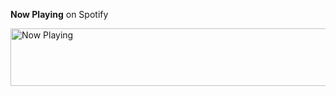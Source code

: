 **Now Playing** on Spotify

<a href="https://badgek.herokuapp.com/spotify/play-status?redirect=true">
    <img src="https://badgek.herokuapp.com/spotify/play-status" width="540" height="92" alt="Now Playing">
</a>
